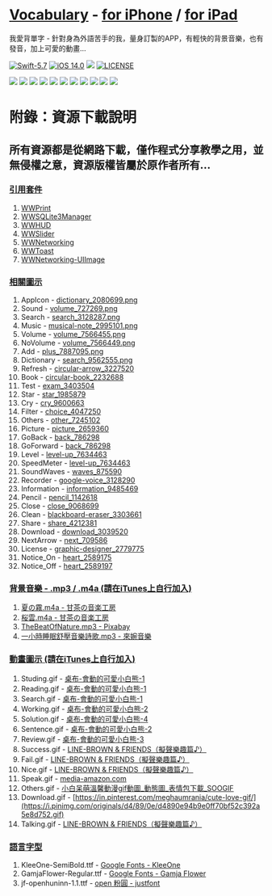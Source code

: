 # [Vocabulary](https://github.com/William-Weng/Vocabulary) - [for iPhone](https://youtu.be/8bYvKdA5gkc) / [for iPad](https://youtu.be/LCbHuw8ONWI)
我愛背單字 - 針對身為外語苦手的我，量身訂製的APP，有輕快的背景音樂，也有發音，加上可愛的動畫…

[![Swift-5.7](https://img.shields.io/badge/Swift-5.7-orange.svg?style=flat)](https://developer.apple.com/swift/) [![iOS 14.0](https://img.shields.io/badge/iOS-14.0-pink.svg?style=flat)](https://developer.apple.com/swift/) ![](https://img.shields.io/github/v/tag/William-Weng/Vocabulary) [![LICENSE](https://img.shields.io/badge/LICENSE-MIT-yellow.svg?style=flat)](https://developer.apple.com/swift/)

![](./@Image/001.png) ![](./@Image/002.png) ![](./@Image/003.png)
![](./@Image/004.png) ![](./@Image/005.png) ![](./@Image/006.png)
![](./@Image/007.png) ![](./@Image/008.png) ![](./@Image/009.png)
![](./@Image/000.png)
![](./@Image/Storyboard.png)

# 附錄：資源下載說明
## 所有資源都是從網路下載，僅作程式分享教學之用，並無侵權之意，資源版權皆屬於原作者所有…

### [引用套件](https://github.com/William-Weng/SwiftPackageManager)
1. [WWPrint](https://github.com/William-Weng/WWPrint)
1. [WWSQLite3Manager](https://github.com/William-Weng/WWSQLite3Manager.git)
1. [WWHUD](https://github.com/William-Weng/WWHUD.git)
1. [WWSlider](https://github.com/William-Weng/WWSlider.git)
1. [WWNetworking](https://github.com/William-Weng/WWNetworking.git)
1. [WWToast](https://github.com/William-Weng/WWToast.git)
1. [WWNetworking-UIImage](https://github.com/William-Weng/WWNetworking-UIImage.git)

### [相關圖示](https://www.flaticon.com)
1. AppIcon - [dictionary_2080699.png](https://www.flaticon.com/free-icon/dictionary_2080699)
1. Sound - [volume_727269.png](https://www.flaticon.com/free-icon/volume_727269)
1. Search - [search_3128287.png](https://www.flaticon.com/free-icon/search_3128287)
1. Music - [musical-note_2995101.png](https://www.flaticon.com/free-icon/musical-note_2995101)
1. Volume - [volume_7566455.png](https://www.flaticon.com/free-icon/volume_7566455)
1. NoVolume - [volume_7566449.png](https://www.flaticon.com/free-icon/volume_7566449)
1. Add - [plus_7887095.png](https://www.flaticon.com/free-icon/plus_7887095)
1. Dictionary - [search_9562555.png](https://www.flaticon.com/free-icon/search_9562555)
1. Refresh - [circular-arrow_3227520](https://www.flaticon.com/free-icon/circular-arrow_3227520)
1. Book - [circular-book_2232688](https://www.flaticon.com/free-icon/book_2232688)
1. Test - [exam_3403504](https://www.flaticon.com/free-icon/exam_3403504)
1. Star - [star_1985879](https://www.flaticon.com/free-icon/star_1985879)
1. Cry - [cry_9600663](https://www.flaticon.com/free-icon/cry_9600663)
1. Filter - [choice_4047250](https://www.flaticon.com/free-icon/choice_4047250)
1. Others - [other_7245102](https://www.flaticon.com/free-icon/other_7245102)
1. Picture - [picture_2659360](https://www.flaticon.com/free-icon/picture_2659360)
1. GoBack - [back_786298](https://www.flaticon.com/free-icon/back_786298)
1. GoForward - [back_786298](https://www.flaticon.com/free-icon/back_786298)
1. Level - [level-up_7634463](https://www.flaticon.com/free-icon/level-up_7634463)
1. SpeedMeter - [level-up_7634463](https://www.flaticon.com/free-icon/speedometer_571685)
1. SoundWaves - [waves_875590](https://www.flaticon.com/free-icon/sound-waves_875590)
1. Recorder - [google-voice_3128290](https://www.flaticon.com/free-icon/google-voice_3128290)
1. Information - [information_9485469](https://www.flaticon.com/free-icon/information_9485469)
1. Pencil - [pencil_1142618](https://www.flaticon.com/free-icon/pencil_1142618)
1. Close - [close_9068699](https://www.flaticon.com/free-icon/close_9068699)
1. Clean - [blackboard-eraser_3303661](https://www.flaticon.com/free-icon/blackboard-eraser_3303661)
1. Share - [share_4212381](https://www.flaticon.com/free-icon/share_4212381)
1. Download - [download_3039520](https://www.flaticon.com/free-icon/download_3039520)
1. NextArrow - [next_709586](https://www.flaticon.com/free-icon/next_709586)
1. License - [graphic-designer_2779775](https://www.flaticon.com/free-icon/graphic-designer_2779775)
1. Notice_On - [heart_2589175](https://www.flaticon.com/free-icon/heart_2589175)
1. Notice_Off - [heart_2589197](https://www.flaticon.com/free-icon/heart_2589197)

### [背景音樂 - .mp3 / .m4a (請在iTunes上自行加入)](http://amachamusic.chagasi.com/)
1. [夏の霧.m4a - 甘茶の音楽工房](http://amachamusic.chagasi.com/music_natsunokiri.html)
1. [桜雲.m4a - 甘茶の音楽工房](http://amachamusic.chagasi.com/music_ouun.html)
1. [TheBeatOfNature.mp3 - Pixabay](https://pixabay.com/music/solo-guitar-the-beat-of-nature-122841/)
1. [一小時睡眠舒壓音樂詩歌.mp3 - 來婉音樂](https://youtu.be/WYW-GO7uXuM)

### [動畫圖示 (請在iTunes上自行加入)](https://imgur.com/)
1. Studing.gif - [桌布-會動的可愛小白熊-1](https://imgur.com/CsxYiU3)
1. Reading.gif - [桌布-會動的可愛小白熊-1](https://imgur.com/bM0UnMb)
1. Search.gif - [桌布-會動的可愛小白熊-1](https://imgur.com/1y04NEk)
1. Working.gif - [桌布-會動的可愛小白熊-2](https://imgur.com/uXEipP5)
1. Solution.gif - [桌布-會動的可愛小白熊-4](https://imgur.com/9KkmcGe)
1. Sentence.gif - [桌布-會動的可愛小白熊-2](https://imgur.com/BzWWaem)
1. Review.gif - [桌布-會動的可愛小白熊-3](https://imgur.com/yh92O1W)
1. Success.gif - [LINE-BROWN & FRIENDS（擬聲樂趣篇♪）](https://www.ilikesticker.com/LineStickerAnimation/S0005943-BROWN-FRIENDS（擬聲樂趣篇♪）/zh-Hant)
1. Fail.gif - [LINE-BROWN & FRIENDS（擬聲樂趣篇♪）](https://www.ilikesticker.com/LineStickerAnimation/S0005943-BROWN-FRIENDS（擬聲樂趣篇♪）/zh-Hant)
1. Nice.gif - [LINE-BROWN & FRIENDS（擬聲樂趣篇♪）](https://www.ilikesticker.com/LineStickerAnimation/S0005943-BROWN-FRIENDS（擬聲樂趣篇♪）/zh-Hant)
1. Speak.gif - [media-amazon.com](https://m.media-amazon.com/images/G/01/digital/music/player/web/EQ_accent.gif)
1. Others.gif - [小白呆萌溫馨動漫gif動圖_動態圖_表情包下載_SOOGIF](http://img.soogif.com/xUsqykJ9IjXSgbL1v4yxlFDlTlhApFVw.gif)
1. Download.gif - [https://in.pinterest.com/meghaumrania/cute-love-gif/](https://i.pinimg.com/originals/d4/89/0e/d4890e94b9e0ff70bf52c392a5e8d752.gif)
1. Talking.gif - [LINE-BROWN & FRIENDS（擬聲樂趣篇♪）](https://www.ilikesticker.com/LineStickerAnimation/S0005943-BROWN-FRIENDS（擬聲樂趣篇♪）/zh-Hant)

### [語言字型](https://medium.com/彼得潘的-swift-ios-app-開發問題解答集/為-ios-app-加入客製字型-custom-font-d2b28b0269e0)
1. KleeOne-SemiBold.ttf - [Google Fonts - KleeOne](https://fonts.google.com/specimen/Klee+One)
1. GamjaFlower-Regular.ttf - [Google Fonts - Gamja Flower](https://fonts.google.com/specimen/Gamja+Flower?query=Gamja+Flower)
1. jf-openhuninn-1.1.ttf - [open 粉圓 - justfont](https://justfont.com/huninn/)
